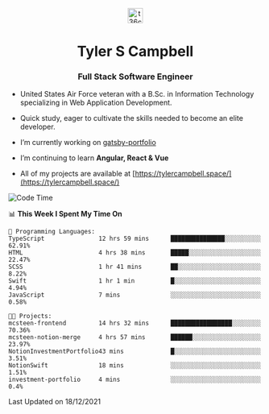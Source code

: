 <p align="center">
<a href="https://www.linkedin.com/in/t36campbell" target="blank"><img align="center" src="https://ik.imagekit.io/t36campbell/Portfolio/linkedin.png.original_m8bbGgPh6.png" alt="t36campbell" height="30" width="30" /></a>
</p>
<h1 align="center">Tyler S Campbell</h1>
<h3 align="center">Full Stack Software Engineer</h3>

* United States Air Force veteran with a B.Sc. in Information Technology specializing in Web Application Development. 

* Quick study, eager to cultivate the skills needed to become an elite developer.

* I’m currently working on [gatsby-portfolio](https://github.com/t36campbell/gatsby-portfolio)

* I’m continuing to learn **Angular, React & Vue**

* All of my projects are available at [https://tylercampbell.space/](https://tylercampbell.space/)

<!--START_SECTION:waka-->
![Code Time](http://img.shields.io/badge/Code%20Time-1%2C292%20hrs%207%20mins-blue)

📊 **This Week I Spent My Time On** 

```text
💬 Programming Languages: 
TypeScript               12 hrs 59 mins      ███████████████░░░░░░░░░░   62.91% 
HTML                     4 hrs 38 mins       █████░░░░░░░░░░░░░░░░░░░░   22.47% 
SCSS                     1 hr 41 mins        ██░░░░░░░░░░░░░░░░░░░░░░░   8.22% 
Swift                    1 hr 1 min          █░░░░░░░░░░░░░░░░░░░░░░░░   4.94% 
JavaScript               7 mins              ░░░░░░░░░░░░░░░░░░░░░░░░░   0.58%

🐱‍💻 Projects: 
mcsteen-frontend         14 hrs 32 mins      █████████████████░░░░░░░░   70.36% 
mcsteen-notion-merge     4 hrs 57 mins       ██████░░░░░░░░░░░░░░░░░░░   23.97% 
NotionInvestmentPortfolio43 mins             █░░░░░░░░░░░░░░░░░░░░░░░░   3.51% 
NotionSwift              18 mins             ░░░░░░░░░░░░░░░░░░░░░░░░░   1.51% 
investment-portfolio     4 mins              ░░░░░░░░░░░░░░░░░░░░░░░░░   0.4%

```


 Last Updated on 18/12/2021
<!--END_SECTION:waka-->
